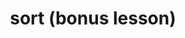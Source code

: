 ---
title: sort (bonus lesson)
template: lesson
draft: false
slug: /courses/Array-Methods/sort
course: Array-Methods
defaultTab: tests
tags:
  - Array Methods
  - Functional Programming
description: By the end of this session you will learn how to utilize sort() to implement complex array manipulations!
timeToCompletion: ~1 hour
videoLinks: 
 - https://www.youtube.com/embed/OEBEMu_HN_w?rel=0&amp;showinfo=0
preReadQuizLink: https://docs.google.com/forms/d/e/1FAIpQLSc_7vgoCMh_fP4epgATRlqLT8H-3C5GDhK6E5RZw-1NicKaDg/viewform
readingLinks: 
  - link: https://www.sitepoint.com/sophisticated-sorting-in-javascript/
    description: Sorting, from basic to sophisticated
    title: Intro to sorting 
  - link: https://www.sitepoint.com/sort-an-array-of-objects-in-javascript/
    description: Sorting arrays of objects
    title: Complex sorting
  - link: https://www.toptal.com/developers/sorting-algorithms
    title: Sorting visualized
    description: Visualizations of common sorting algorithms for the curious
---